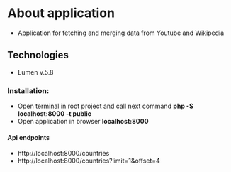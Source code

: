 # About application
- Application for fetching and merging data from Youtube and Wikipedia
 
## Technologies
- Lumen v.5.8

### Installation:


- Open terminal in root project and call next command **php -S localhost:8000 -t public**
- Open application in browser **localhost:8000**


#### Api endpoints
- http://localhost:8000/countries
- http://localhost:8000/countries?limit=1&offset=4
